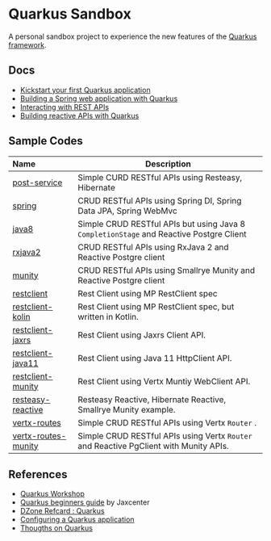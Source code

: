 # Quarkus Sandbox

A  personal sandbox project  to experience the new features of the [Quarkus framework](https://www.quarkus.io).



## Docs

* [Kickstart your first Quarkus application](./docs/01-start.md)
* [Building a Spring web application with Quarkus](./docs/02-spring.md)
* [Interacting with REST APIs ](./docs/restclient.md)
* [Building reactive APIs with Quarkus](./docs/reactive.md)


## Sample Codes

| Name | Description |
|:-------------------|--------------------------------------------------|
|[post-service](https://github.com/hantsy/quarkus-sample/tree/master/post-service) |Simple CURD RESTful APIs using Resteasy, Hibernate|
|[spring](https://github.com/hantsy/quarkus-sample/tree/master/spring) |CRUD RESTful APIs using Spring DI, Spring Data JPA, Spring WebMvc|
|[java8](https://github.com/hantsy/quarkus-sample/tree/master/java8)  |Simple CRUD RESTful APIs but using Java 8 `CompletionStage` and Reactive Postgre Client|
|[rxjava2](https://github.com/hantsy/quarkus-sample/tree/master/rxjava2) |CRUD RESTful APIs using RxJava 2 and Reactive Postgre client|
|[munity](https://github.com/hantsy/quarkus-sample/tree/master/munity)  |CRUD RESTful APIs using Smallrye Munity and Reactive Postgre client|
|[restclient](https://github.com/hantsy/quarkus-sample/tree/master/restclient)|Rest Client using MP RestClient spec|
|[restclient-kolin](https://github.com/hantsy/quarkus-sample/tree/master/restclient-kotlin) |Rest Client using MP RestClient spec, but written in Kotlin.|
|[restclient-jaxrs](https://github.com/hantsy/quarkus-sample/tree/master/restclient-jaxrs)| Rest Client using Jaxrs Client API.|
|[restclient-java11](https://github.com/hantsy/quarkus-sample/tree/master/restclient-java11) |Rest Client using Java 11 HttpClient API.|
|[restclient-munity](https://github.com/hantsy/quarkus-sample/tree/master/restclient-munity) |Rest Client using Vertx Muntiy WebClient API.|
|[resteasy-reactive](https://github.com/hantsy/quarkus-sample/tree/master/resteasy-reactive) |Resteasy Reactive, Hibernate Reactive, Smallrye Munity example.|
|[vertx-routes](https://github.com/hantsy/quarkus-sample/tree/master/vertx-routes)  |Simple CRUD RESTful APIs using Vertx `Router` .|
|[vertx-routes-munity](https://github.com/hantsy/quarkus-sample/tree/master/vertx-routes-munity)  |Simple CRUD RESTful APIs using Vertx `Router` and Reactive PgClient with Munity APIs.|

## References

* [Quarkus Workshop](https://quarkus.io/quarkus-workshops/super-heros/)
* [Quarkus beginners guide](https://jaxlondon.com/quarkus-beginners-guide-cheat-sheet) by Jaxcenter
* [DZone Refcard : Quarkus](https://dzone.com/refcardz/quarkus-1?chapter=1)
* [Configuring a Quarkus application](https://dzone.com/articles/configuring-a-quarkus-application?fromrel=true)
* [Thougths on Quarkus](https://dzone.com/articles/thoughts-on-quarkus)

